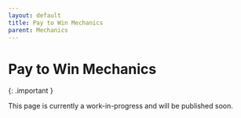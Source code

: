 ```yaml
---
layout: default
title: Pay to Win Mechanics
parent: Mechanics
---
```


# Pay to Win Mechanics

{: .important }

This page is currently a work-in-progress and will be published soon.